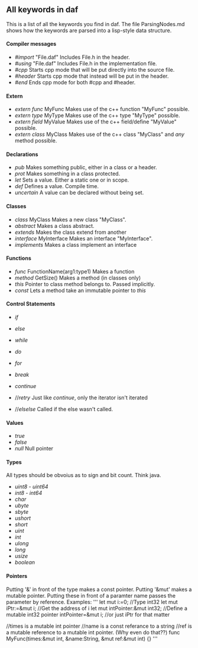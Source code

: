 ## All keywords in daf
This is a list of all the keywords you find in daf. The file ParsingNodes.md shows how the keywords are parsed into a lisp-style data structure.  
  
#### Compiler messages
* *#import* "File.daf"     			Includes File.h in the header.
* *#using* "File.daf"      			Includes File.h in the implementation file.
* *#cpp*		 					Starts cpp mode that will be put directly into the source file.
* *#header*               			Starts cpp mode that instead will be put in the header.
* *#end*							Ends cpp mode for both #cpp and #header.

#### Extern
* *extern func* MyFunc				Makes use of the c++ function "MyFunc" possible.
* *extern type* MyType				Makes use of the c++ type "MyType" possible.
* *extern field* MyValue			Makes use of the c++ field/define "MyValue" possible.
* *extern class* MyClass			Makes use of the c++ class "MyClass" and *any* method possible.

#### Declarations
* *pub*								Makes something public, either in a class or a header.
* *prot*							Makes something in a class protected.
* *let*								Sets a value. Either a static one or in scope.
* *def*								Defines a value. Compile time.
* *uncertain*						A value can be declared without being set.

#### Classes
* *class* MyClass					Makes a new class "MyClass".
* *abstract*						Makes a class abstract.
* *extends* 						Makes the class extend from another
* *interface* MyInterface			Makes an interface "MyInterface".
* *implements*						Makes a class implement an interface

#### Functions
* *func* FunctionName(arg1:type1)	Makes a function
* *method* GetSize()				Makes a method (in classes only)
* *this* 							Pointer to class method belongs to. Passed implicitly.
* *const*							Lets a method take an immutable pointer to *this*

#### Control Statements
* *if*
* *else*
* *while*
* *do*
* *for*
* *break*
* *continue*

* //*retry*							Just like *continue*, only the iterator isn't iterated
* //*elselse*						Called if the else wasn't called.

#### Values
* *true*
* *false*
* *null*							Null pointer

#### Types
All types should be obvoius as to sign and bit count. Think java.

* *uint8* - *uint64*
* *int8*  -	*int64*
* *char*
* *ubyte*
* *sbyte*
* *ushort*
* *short*
* *uint*
* *int*
* *ulong*
* *long*
* *usize*
* *boolean*

#### Pointers
Putting '&' in front of the type makes a const pointer.
Putting '&mut' makes a mutable pointer.
Putting these in front of a paramter name passes the parameter by reference.
Examples:
'''
let mut i:=0; //Type int32
let mut iPtr:=&mut i; //Get the address of i
let mut intPointer:&mut int32; //Define a mutable int32 pointer
intPointer=&mut i; //or just iPtr for that matter

//times is a mutable int pointer
//name is a const referance to a string
//ref is a mutable reference to a mutable int pointer. (Why even do that??)
func MyFunc(times:&mut int, &name:String, &mut ref:&mut int) {}
'''

